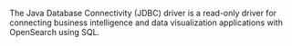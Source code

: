 The Java Database Connectivity (JDBC) driver is a read-only driver for connecting business intelligence and data visualization applications with OpenSearch using SQL.
